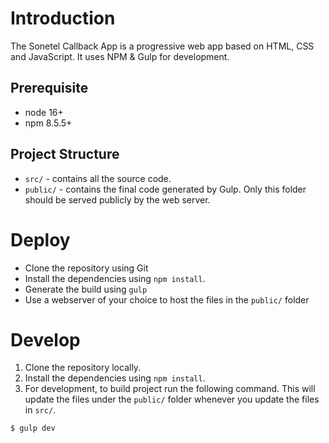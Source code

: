 # Introduction

The Sonetel Callback App is a progressive web app based on HTML, CSS and JavaScript. It uses NPM & Gulp for development.

## Prerequisite

- node 16+
- npm 8.5.5+

## Project Structure

- `src/` - contains all the source code.
- `public/` - contains the final code generated by Gulp. Only this folder should be served publicly by the web server.

# Deploy

- Clone the repository using Git
- Install the dependencies using `npm install`.
- Generate the build using `gulp`
- Use a webserver of your choice to host the files in the `public/` folder


# Develop

1. Clone the repository locally.
2. Install the dependencies using `npm install`.
3. For development, to build project run the following command. This will update the files under the `public/` folder whenever you update the files in `src/`.
```
$ gulp dev
```
